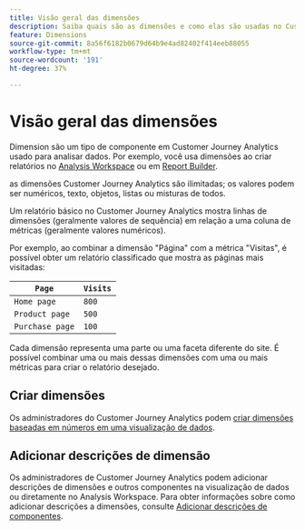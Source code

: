 ```yaml
---
title: Visão geral das dimensões
description: Saiba quais são as dimensões e como elas são usadas no Customer Journey Analytics
feature: Dimensions
source-git-commit: 8a56f6182b0679d64b9e4ad82402f414eeb88055
workflow-type: tm+mt
source-wordcount: '191'
ht-degree: 37%

---
```


# Visão geral das dimensões

Dimension são um tipo de componente em Customer Journey Analytics usado para analisar dados. Por exemplo, você usa dimensões ao criar relatórios no [Analysis Workspace](/help/analysis-workspace/home.md) ou em [Report Builder](/help/report-builder/report-buider-overview.md).

as dimensões Customer Journey Analytics são ilimitadas; os valores podem ser numéricos, texto, objetos, listas ou misturas de todos.

Um relatório básico no Customer Journey Analytics mostra linhas de dimensões (geralmente valores de sequência) em relação a uma coluna de métricas (geralmente valores numéricos).

Por exemplo, ao combinar a dimensão &quot;Página&quot; com a métrica &quot;Visitas&quot;, é possível obter um relatório classificado que mostra as páginas mais visitadas:

| `Page` | `Visits` |
| --- | --- |
| `Home page` | `800` |
| `Product page` | `500` |
| `Purchase page` | `100` |

Cada dimensão representa uma parte ou uma faceta diferente do site. É possível combinar uma ou mais dessas dimensões com uma ou mais métricas para criar o relatório desejado.

## Criar dimensões

Os administradores do Customer Journey Analytics podem [criar dimensões baseadas em números em uma visualização de dados](/help/data-views/create-dataview.md#components).

## Adicionar descrições de dimensão

Os administradores de Customer Journey Analytics podem adicionar descrições de dimensões e outros componentes na visualização de dados ou diretamente no Analysis Workspace. Para obter informações sobre como adicionar descrições a dimensões, consulte [Adicionar descrições de componentes](/help/components/add-component-descriptions.md).
